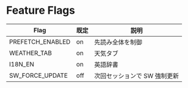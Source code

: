 # Feature Flags

| Flag | 既定 | 説明 |
|---|---|---|
| PREFETCH_ENABLED | on | 先読み全体を制御 |
| WEATHER_TAB | on | 天気タブ |
| I18N_EN | on | 英語辞書 |
| SW_FORCE_UPDATE | off | 次回セッションで SW 強制更新 |
